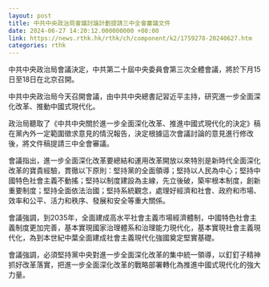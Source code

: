 ```yaml
---
layout: post
title: 中共中央政治局會議討論計劃提請三中全會審議文件
date: 2024-06-27 14:20:12.000000000 +08:00
link: https://news.rthk.hk/rthk/ch/component/k2/1759278-20240627.htm
categories: rthk
---
```


中共中央政治局會議決定，中共第二十屆中央委員會第三次全體會議，將於下月15日至18日在北京召開。

中共中央政治局今天召開會議，由中共中央總書記習近平主持，研究進一步全面深化改革、推動中國式​​現代化。

政治局聽取了《中共中央關於進一步全面深化改革、推進中國式現代化的決定》稿在黨內外一定範圍徵求意見的情況報告，決定根據這次會議討論的意見進行修改後，將文件稿提請三中全會審議。

會議指出，進一步全面深化改革要總結和運用改革開放以來特別是新時代全面深化改革的寶貴經驗，貫徹以下原則：堅持黨的全面領導；堅持以人民為中心；堅持中國特色社會主義不動搖；堅持以制度建設為主線，先立後破，築牢根本制度，創新重要制度；堅持全面依法治國；堅持系統觀念，處理好經濟和社會、政府和市場、效率和公平、活力和秩序、發展和安全等重大關係。

會議強調，到2035年，全面建成高水平社會主義市場經濟體制，中國特色社會主義制度更加完善，基本實現國家治理體系和治理能力現代化，基本實現社會主義現代化，為到本世紀中葉全面建成社會主義現代化強國奠定堅實基礎。

會議強調，必須堅持黨中央對進一步全面深化改革的集中統一領導，以釘釘子精神抓好改革落實，把進一步全面深化改革的戰略部署轉化為推進中國式現代化的強大力量。
